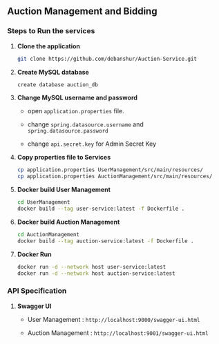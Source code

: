 ## Auction Management and Bidding

### Steps to Run the services

1. **Clone the application**

	```bash
	git clone https://github.com/debanshur/Auction-Service.git
	```

2. **Create MySQL database**

	```bash
	create database auction_db
	```

3. **Change MySQL username and password**

	+ open `application.properties` file.

	+ change `spring.datasource.username` and `spring.datasource.password`

    + change `api.secret.key` for Admin Secret Key

4. **Copy properties file to Services**

	```bash
    cp application.properties UserManagement/src/main/resources/
    cp application.properties AuctionManagement/src/main/resources/
    ```

5. **Docker build User Management**
    ```bash
    cd UserManagement
    docker build --tag user-service:latest -f Dockerfile .
    ```

6. **Docker build Auction Management**
    ```bash
    cd AuctionManagement
    docker build --tag auction-service:latest -f Dockerfile .
     ```

7. **Docker Run**
    ```bash
    docker run -d --network host user-service:latest
    docker run -d --network host auction-service:latest
     ```

### API Specification

1. **Swagger UI**

    + User Management    : `http://localhost:9000/swagger-ui.html`

    + Auction Management : `http://localhost:9001/swagger-ui.html`
 
